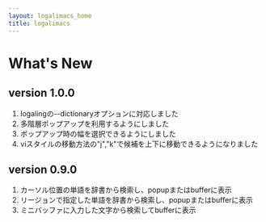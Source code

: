 ```yaml
---
layout: logalimacs_home
title: logalimacs
---
```


# What's New

## version 1.0.0
1. logalingの--dictionaryオプションに対応しました
2. 多階層ポップアップを利用するようにしました
3. ポップアップ時の幅を選択できるようにしました
4. viスタイルの移動方法の"j","k"で候補を上下に移動できるようになりました

## version 0.9.0
1. カーソル位置の単語を辞書から検索し、popupまたはbufferに表示
2. リージョンで指定した単語を辞書から検索し、popupまたはbufferに表示
3. ミニバッファに入力した文字から検索してbufferに表示
